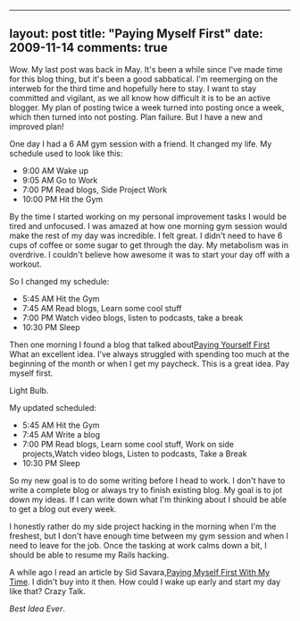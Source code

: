 
---
layout: post
title: "Paying Myself First"
date: 2009-11-14
comments: true
---


Wow. My last post was back in May. It's been a while since I've made time for this blog thing, but it's been a good sabbatical. I'm reemerging on the interweb for the third time and hopefully here to stay. I want to stay committed and vigilant, as we all know how difficult it is to be an active blogger. My plan of posting twice a week turned into posting once a week, which then turned into not posting. Plan failure. But I have a new and improved plan!

One day I had a 6 AM gym session with a friend. It changed my life. My schedule used to look like this: 

- 9:00 AM  Wake up 
- 9:05 AM  Go to Work 
- 7:00 PM  Read blogs, Side Project Work 
- 10:00 PM Hit the Gym

By the time I started working on my personal improvement tasks I would be tired and unfocused. I was amazed at how one morning gym session would make the rest of my day was incredible. I felt great. I didn't need to have 6 cups of coffee or some sugar to get through the day. My metabolism was in overdrive. I couldn't believe how awesome it was to start your day off with a workout.

So I changed my schedule: 
- 5:45 AM Hit the Gym 
- 7:45 AM Read blogs, Learn some cool stuff 
- 7:00 PM  Watch video blogs, listen to podcasts, take a break 
- 10:30 PM Sleep

Then one morning I found a blog that talked about[Paying Yourself First][1] What an excellent idea. I've always struggled with spending too much at the beginning of the month or when I get my paycheck. This is a great idea. Pay myself first. 

Light Bulb.

My updated scheduled: 
- 5:45 AM Hit the Gym 
- 7:45 AM Write a blog 
- 7:00 PM Read blogs, Learn some cool stuff, Work on side projects,Watch video blogs, Listen to podcasts, Take a Break 
- 10:30 PM Sleep

So my new goal is to do some writing before I head to work. I don't have to write a complete blog or always try to finish existing blog. My goal is to jot down my ideas. If I can write down what I'm thinking about I should be able to get a blog out every week.

I honestly rather do my side project hacking in the morning when I'm the freshest, but I don't have enough time between my gym session and when I need to leave for the job. Once the tasking at work calms down a bit, I should be able to resume my Rails hacking.

A while ago I read an article by Sid Savara,[Paying Myself First With My Time][2]. I didn't buy into it then. How could I wake up early and start my day like that? Crazy Talk.

_Best Idea Ever_.

  [1]: http://www.getrichslowly.org/blog/2008/06/16/personal-finance-made-easy-pay-yourself-first/
  [2]: http://sidsavara.com/personal-development/more-important-than-money-paying-myself-first-with-my-time
